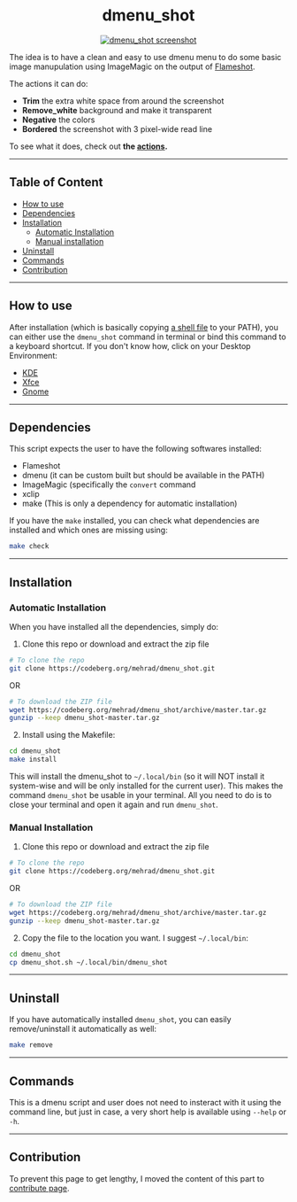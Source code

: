 <h1 align="center">dmenu_shot</h1>
<p align="center">
  <a href="https://codeberg.org/mehrad/dmenu_shot">
    <img alt="dmenu_shot screenshot" src="https://codeberg.org/mehrad/dmenu_shot/raw/branch/main/assets/menu_screenshot.png"/>
  </a>
</p>


The idea is to have a clean and easy to use dmenu menu to do some basic image manupulation using ImageMagic on the output of [Flameshot](https://flameshot.org).

The actions it can do:

- **Trim** the extra white space from around the screenshot
- **Remove_white** background and make it transparent
- **Negative** the colors
- **Bordered** the screenshot with 3 pixel-wide read line

To see what it does, check out **the [actions](https://codeberg.org/mehrad/dmenu_shot/src/branch/main/docs/actions.md).**

-------

## Table of Content
- [How to use](#how-to-use)
- [Dependencies](#dependencies)
- [Installation](#installation)
    - [Automatic Installation](#automatic-installation)
    - [Manual installation](#manual-installation)
- [Uninstall](#uninstall)
- [Commands](#commands)
- [Contribution](#contribution)

-------

## How to use

After installation (which is basically copying [a shell file](https://codeberg.org/mehrad/dmenu_shot/src/branch/main/dmenu_shot.sh) to your PATH), you can either use the `dmenu_shot` command in terminal or bind this command to a keyboard shortcut. If you don't know how, click on your Desktop Environment:

- [KDE](https://userbase.kde.org/Tutorials/hotkeys)
- [Xfce](https://docs.xfce.org/xfce/xfce4-settings/keyboard)
- [Gnome](https://help.gnome.org/users/gnome-help/stable/keyboard-shortcuts-set.html.en)

-------

## Dependencies

This script expects the user to have the following softwares installed:
- Flameshot
- dmenu (it can be custom built but should be available in the PATH)
- ImageMagic (specifically the `convert` command
- xclip
- make (This is only a dependency for automatic installation)

If you have the `make` installed, you can check what dependencies are installed and which ones are missing using:

```sh
make check
```

-------

## Installation

### Automatic Installation

When you have installed all the dependencies, simply do:

1. Clone this repo or download and extract the zip file

```sh
# To clone the repo
git clone https://codeberg.org/mehrad/dmenu_shot.git 
```
OR
```sh
# To download the ZIP file
wget https://codeberg.org/mehrad/dmenu_shot/archive/master.tar.gz
gunzip --keep dmenu_shot-master.tar.gz
```

2. Install using the Makefile:

```sh
cd dmenu_shot
make install
```

This will install the dmenu_shot to `~/.local/bin` (so it will NOT install it system-wise and will be only installed for the current user). This makes the command `dmenu_shot` be usable in your terminal. All you need to do is to close your terminal and open it again and run `dmenu_shot`. 

### Manual Installation

1. Clone this repo or download and extract the zip file

```sh
# To clone the repo
git clone https://codeberg.org/mehrad/dmenu_shot.git 
```
OR
```sh
# To download the ZIP file
wget https://codeberg.org/mehrad/dmenu_shot/archive/master.tar.gz
gunzip --keep dmenu_shot-master.tar.gz
```

2. Copy the file to the location you want. I suggest `~/.local/bin`:

```sh
cd dmenu_shot
cp dmenu_shot.sh ~/.local/bin/dmenu_shot
```

-------

## Uninstall

If you have automatically installed `dmenu_shot`, you can easily remove/uninstall it automatically as well:

```sh
make remove
```

-------

## Commands

This is a dmenu script and user does not need to insteract with it using the command line, but just in case, a very short help is available using `--help` or `-h`.

-------

## Contribution

To prevent this page to get lengthy, I moved the content of this part to [contribute page](https://codeberg.org/mehrad/dmenu_shot/src/branch/main/docs/contribute.md).
